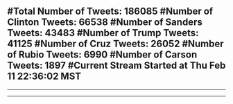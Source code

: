 #Total Number of Tweets: 186085 
#Number of Clinton Tweets: 66538
#Number of Sanders Tweets: 43483
#Number of Trump Tweets: 41125
#Number of Cruz Tweets: 26052
#Number of Rubio Tweets: 6990
#Number of Carson Tweets: 1897
#Current Stream Started at Thu Feb 11 22:36:02 MST
---
---
---
